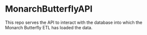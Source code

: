 # MonarchButterflyAPI

This repo serves the API to interact with the database into which the Monarch Butterfly ETL has loaded the data.
